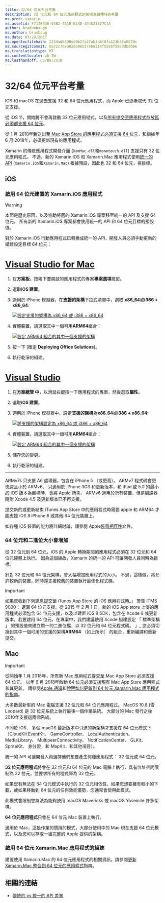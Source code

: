 ```yaml
---
title: 32/64 位元平台考量
description: 32 位元和 64 位元應用程式的架構為目標時的考量
ms.prod: xamarin
ms.assetid: F7126340-04B2-4A10-B14D-394E23527C1A
author: bradumbaugh
ms.author: brumbaug
ms.date: 03/29/2017
ms.openlocfilehash: 223da6b490e09b2fa27ab3bbf8fa123b5fa8070c
ms.sourcegitcommit: 0a72c7dea020b965378b6314f558bf5360dbd066
ms.translationtype: MT
ms.contentlocale: zh-TW
ms.lasthandoff: 05/09/2018
---
```

# <a name="3264-bit-platform-considerations"></a>32/64 位元平台考量

IOS 和 macOS 在過去支援 32 和 64 位元應用程式，而 Apple 已逐漸取代 32 位元支援。

從 iOS 11，開始將不會再啟動 32 位元應用程式，以及[所有提交至應用程式存放區必須都支援 64 位元](https://developer.apple.com/news/?id=06282017b)。

從 1 月 2018年[新送出至 Mac App Store 的應用程式必須支援 64 位元](https://developer.apple.com/news/?id=06282017a)，和根據年 6 月 2018年，必須更新現有的應用程式。

Xamarin 的傳統應用程式開發介面 (`XamMac.dll`和`monotouch.dll`) 支援只有 32 位元應用程式。 不過，新的 Xamarin.iOS 和 Xamarin.Mac 應用程式使用[統一的 API](~/cross-platform/macios/unified/index.md) (`Xamarin.iOS`和`Xamarin.Mac`) 根據預設，因此也 32 和 64 位元，視目標。

## <a name="ios"></a>iOS

<a name="enable-64" />

### <a name="enabling-64-bit-builds-of-xamarinios-apps"></a>啟用 64 位元建置的 Xamarin.iOS 應用程式

> [!WARNING]
> 本節是歷史原因，以及協助將舊的 Xamarin.iOS 專案移至統一的 API 及支援 64 位元。 所有新的 Xamarin.iOS 專案都會使用統一的 API 和 64 位元目標的預設值。

對於 Xamarin.iOS 行動應用程式已轉換成統一的 API，開發人員必須手動更新的組建設定目標 64 位元：

# <a name="visual-studio-for-mactabvsmac"></a>[Visual Studio for Mac](#tab/vsmac)

1. 在**方案板**，按兩下要開啟的應用程式的專案**專案選項**視窗。
2. 選取**iOS 建置**。
3. 適用於 iPhone 模擬器，在**支援的架構**下拉式清單中，選取  **x86\_64**或**i386 + x86\_64**:

   [![設定支援的架構為 x86\_64 或 i386 + x86\_64](Images/Image01.png "Setting Supported architectures to x86\_64 or i386 + x86\_64")](Images/Image01-large.png#lightbox) 

4. 實體裝置，請選取其中一個可用**ARM64**組合：

   [![設定 ARM64 組合的其中一個支援的架構](Images/Image02.png "ARM64 組合的其中一個設定支援的架構")](Images/Image02-large.png#lightbox)

5. 按一下 [確定 **Deploying Office Solutions**]。
6. 執行乾淨的組建。

# <a name="visual-studiotabvswin"></a>[Visual Studio](#tab/vswin)

1. 在**方案總管 中**，以滑鼠右鍵按一下應用程式的專案，然後選取**屬性**。
2. 選取**iOS 建置**。
3. 適用於 iPhone 模擬器中，設定**支援的架構**為**x86\_64**或**i386 + x86\_64**: 

   [![將支援的架構設定為 x86_64 或 i386 + x86\_64](Images/VS02.png "Setting Supported architectures to x86_64 or i386 + x86\_64")](Images/VS02-large.png#lightbox)

4. 實體裝置，請選取其中一個可用**ARM64**組合：
    
   [![設定 ARM64 組合的其中一個支援的架構](Images/VS01.png "ARM64 組合的其中一個設定支援的架構")](Images/VS01-large.png#lightbox)

5. 儲存您的變更。
6. 執行乾淨的組建。

-----

ARMv7s 只支援 A6 處理器，包含在 iPhone 5 （或更高）。 ARMv7 程式碼會更快速且小於 ARMv6、 只適用於 iPhone 3GS 和更新版本，和 iPad 或 5.0 的最小的 iOS 版本為目標時，會將 Apple 所需。 ARMv6 適用於所有裝置，但是編譯器隨附 Xcode 4.5 及更新版本已不再支援。 

提交新的或更新結束 iTunes App Store 中的應用程式時需要 apple 和 ARM64 才能支援 iOS 8 iPhone 6 或其他 64 位元裝置上。

如各種 iOS 裝置的能力將詳細討論，請參閱 Apple[裝置相容性](https://developer.apple.com/library/content/documentation/DeviceInformation/Reference/iOSDeviceCompatibility/DeviceCompatibilityMatrix/DeviceCompatibilityMatrix.html)文件。

### <a name="64-bit-and-binary-size-increases"></a>64 位元和二進位大小會增加

從 32 位元到 64 位元，iOS 的 Apple 轉換期間的應用程式必須在 32 位元和 64 位元硬體上執行。 因為這個緣故，Xamarin 的統一的 API 可讓開發人員同時為目標。

針對 32 位元和 64 位元架構，會大幅增加應用程式的大小。 不過，這樣做，將允許較新的裝置，同時還支援較舊的裝置執行最佳化程式碼。

> [!IMPORTANT]
> 如果您收到下列訊息提交至 iTunes App Store 的 iOS 應用程式時_」 警告 ITMS 9000： 遺漏 64 位元支援。從 2015 年 2 月 1 日，新的 iOS App store 上傳的應用程式必須包含 64 位元支援，以及以建置 iOS 8 SDK，包含在 Xcode 6 或更新版本。若要啟用 64 位元，在專案中，我們建議使用 Xcode 組建設定 「 標準架構 」 的預設值來建立單一的二進位檔，以 32 位元和 64 位元程式碼。 」_ 您必須切換到其中一個可用的支援的架構**ARM64** （如上所示） 的組合，重新編譯和重新提交。

## <a name="mac"></a>Mac

> [!IMPORTANT]
> 從開始年 1 月 2018年，所有新 Mac 應用程式提交至 Mac App Store 必須支援 64 位元。 以年 6 月 2018年啟動 64 位元必須支援現有 Mac App Store 應用程式和其更新。 請參閱[Apple 通知](https://developer.apple.com/news/?id=06282017a)和[說明如何更新到 64 位元 Xamarin.Mac 應用程式的指南](~/cross-platform/macios/32-and-64/mac-64-bit.md)。

大多數最新型的 Mac 電腦支援 32 位元和 64 位元應用程式。   MacOS 10.6 (雪 Leopard) 是 32 位元系統上執行最後一個作業系統。   大部分的 Mac 發行之後 2010年支援這兩個系統。

不同於 iOS、 多個 macOS 最近版本中引進的新架構才支援在 64 位元模式下 （CloudKit EventKit、 GameController、 LocalAuthentication、 MediaLibrary、 MultipeerConnectivity、 NotificationCenter、 GLKit、 SpriteKit、 身分證，和 MapKit，和其他項目）。

統一的 API 可讓開發人員選擇他們想要產生何種應用程式： 32 位元或 64 位元。

**32 位元應用程式**將會在 32 位元和 64 位元的 Mac 電腦上執行，具有位址空間限制為 32 位元，並要求所有的程式庫為 32 位元。

如果您有無法在 64 位元模式中執行的 32 位元相依性，如果您想要擁有較小的下載，或如果移動到 64 位元的任何效能優勢，您通常會使用此模式。

此模式會限制您無法為能夠使用 macOS Mavericks 或 macOS Yosemite 許多架構。

**64 位元應用程式**只會在 64 位元 Mac 裝置上執行。

適用於 Mac，這是作業的慣用的模式，大部分使用中的 Mac 現在支援 64 位元模式，以及您可以存取一組完整的 Apple 提供的架構。

### <a name="enabling-64-bit-builds-of-xamarinmac-apps"></a>啟用 64 位元 Xamarin.Mac 應用程式的組建

建置使用 Xamarin.Mac 的 64 位元應用程式的相關資訊，請參閱[更新 Xamarin.Mac 整合到 64 位元的應用程式](~/cross-platform/macios/32-and-64/mac-64-bit.md)指南。

## <a name="related-links"></a>相關的連結

- [傳統的 vs 統一的 API 差異](https://developer.xamarin.com/releases/ios/api_changes/classic-vs-unified-8.6.0/)
